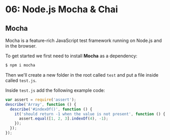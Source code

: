 # 06: Node.js Mocha & Chai

## Mocha

Mocha is a feature-rich JavaScript test framework running on Node.js and in the browser.

To get started we first need to install **Mocha** as a dependency:

```bash
$ npm i mocha
```

Then we'll create a new folder in the root called `test` and put a file inside called `test.js`.

Inside `test.js` add the following example code:

```js
var assert = require('assert');
describe('Array', function () {
  describe('#indexOf()', function () {
    it('should return -1 when the value is not present', function () {
      assert.equal([1, 2, 3].indexOf(4), -1);
    });
  });
});
```
